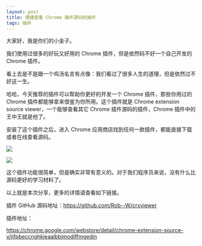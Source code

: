 ```yaml
---
layout: post
title: 便捷查看 Chrome 插件源码的插件
tags: 插件
---
```


大家好，我是你们的小金子。

我们使用过很多的好玩又好用的 Chrome 插件，但是依然码不好一个自己开发的 Chrome 插件。

看上去是不是跟一个鸡汤名言有点像：我们看过了很多人生的道理，但是依然过不好这一生。

哈哈，今天推荐的插件可以帮助你更好的开发一个 Chrome 插件，那些你用过的 Chrome 插件都能够拿来借鉴为你所用。这个插件就是 Chrome extension source viewer，一个能够查看其它 Chrome 插件源码的插件，Chrome 插件中的王中王就是他了。

安装了这个插件之后，进入 Chrome 应用商店找到任何一款插件，都能直接下载或者在线查看源码。

![](https://raw.githubusercontent.com/ZhuPeng/pic/master/images/compress_Rx0Se4nEBtog_xzhoyg5gOo6HsCJg3jkqUG6g-H64x8uAZpTEGbc3VxsTj43yBkzgrCWupxG=w640-h400-e365.png)

![](https://raw.githubusercontent.com/ZhuPeng/pic/master/images/compress_26b4cVeAY8VJgEcdavxxII5MTYf-QXnDdlFjgtd5X3EX3dQjzQJxTkuWilcY1HqUzjJPSVdlJg=w640-h400-e365.png)

这个插件功能很简单，但是确实非常有意义的。对于我们程序员来说，没有什么比源码更好的学习材料了。

以上就是本次分享，更多的详情请查看如下链接。

插件 GitHub 源码地址：https://github.com/Rob--W/crxviewer

插件地址：

https://chrome.google.com/webstore/detail/chrome-extension-source-v/jifpbeccnghkjeaalbbjmodiffmgedin